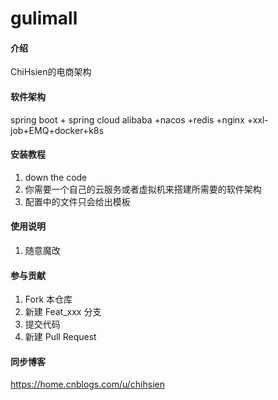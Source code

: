 # gulimall

#### 介绍
ChiHsien的电商架构

#### 软件架构
spring boot + spring cloud alibaba +nacos +redis +nginx +xxl-job+EMQ+docker+k8s
 

#### 安装教程

1. down the code
2. 你需要一个自己的云服务或者虚拟机来搭建所需要的软件架构
3. 配置中的文件只会给出模板

#### 使用说明

1. 随意魔改

#### 参与贡献

1. Fork 本仓库
2. 新建 Feat_xxx 分支
3. 提交代码
4. 新建 Pull Request

#### 同步博客 
https://home.cnblogs.com/u/chihsien
